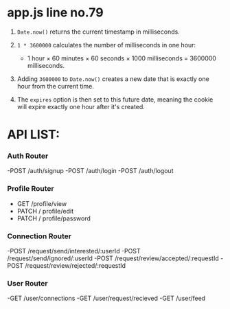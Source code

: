 # app.js line no.79

1. `Date.now()` returns the current timestamp in milliseconds.

2. `1 * 3600000` calculates the number of milliseconds in one hour:

   - 1 hour × 60 minutes × 60 seconds × 1000 milliseconds = 3600000 milliseconds.

3. Adding `3600000` to `Date.now()` creates a new date that is exactly one hour from the current time.

4. The `expires` option is then set to this future date, meaning the cookie will expire exactly one hour after it's created.

# API LIST:

### Auth Router

-POST /auth/signup
-POST /auth/login
-POST /auth/logout

### Profile Router

- GET /profile/view
- PATCH / profile/edit
- PATCH / profile/password

### Connection Router

-POST /request/send/interested/:userId
-POST /request/send/ignored/:userId
-POST /request/review/accepted/:requestId
-POST /request/review/rejected/:requestId

### User Router

-GET /user/connections
-GET /user/request/recieved
-GET /user/feed

